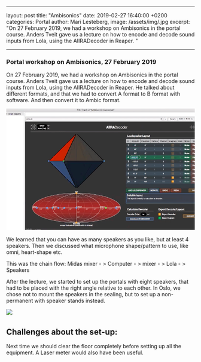 
---
layout: post
title:  "Ambisonics"
date:   2019-02-27 16:40:00 +0200
categories: Portal
author: Mari Lesteberg,
image: /assets/img/.jpg
excerpt: "On 27 February 2019, we had a workshop on Ambisonics in the portal course. Anders Tveit gave us a lecture on how to encode and decode sound inputs from Lola, using the AIIRADecoder in Reaper. "

---

### Portal workshop on Ambisonics, 27 February 2019

On 27 February 2019, we had a workshop on Ambisonics in the portal course. Anders Tveit gave us a lecture on how to encode and decode sound inputs from Lola, using the AIIRADecoder in Reaper. He talked about different formats, and that we had to convert A format to B format with software. And then convert it to Ambic format.

<img src="/assets/img/mari/2702scrsh.png" />

We learned that you can have as many speakers as you like, but at least 4 speakers. Then we discussed what microphone shape/pattern to use, like omni, heart-shape etc. 

This was the chain flow: Midas mixer - > Computer - > mixer - > Lola - > Speakers

After the lecture, we started to set up the portals with eight speakers, that had to be placed with the right angle relative to each other. In Oslo, we chose not to mount the speakers in the sealing, but to set up a non-permanent with speaker stands instead.

<img src="/assets/img/mari/speakersetup_portalAmbisonic.jpg" />

## Challenges about the set-up:

Next time we should clear the floor completely before setting up all the equipment. A Laser meter would also have been useful. 

